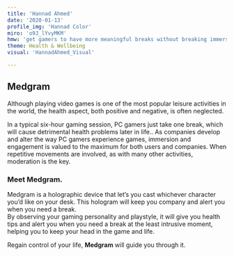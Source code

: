 ```yaml
---
title: 'Hannad Ahmed'
date: '2020-01-13'
profile_img: 'Hannad Color'
miro: 'o9J_lYvyMKM'
hmw: 'get gamers to have more meaningful breaks without breaking immersion?'
theme: Health & Wellbeing
visual: 'HannadAhmed_Visual'

---
```


## Medgram  

Although playing video games is one of the most popular leisure activities in the world, the health aspect, both positive and negative, is often neglected. 
 
In a typical six-hour gaming session, PC gamers just take one break, which will cause detrimental health problems later in life.. As companies develop and alter the way PC gamers experience games, immersion and engagement is valued to the maximum for both users and companies. 
When repetitive movements are involved, as with many other activities, moderation is the key.  
 

### Meet Medgram. 

Medgram is a holographic device that let’s you cast whichever character you’d like on your desk. 
This hologram will keep you company and alert you when you need a break.  
By observing your gaming personality and playstyle, it will give you health tips and alert you when you need a break at the least intrusive moment, helping you to keep your head in the game and life.  
 
Regain control of your life, **Medgram** will guide you through it.   


